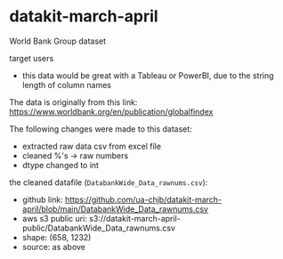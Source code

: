 # datakit-march-april
World Bank Group dataset

target users
- this data would be great with a Tableau or PowerBI, due to the string length of column names

The data is originally from this link:
https://www.worldbank.org/en/publication/globalfindex

The following changes were made to this dataset:
- extracted raw data csv from excel file
- cleaned %'s -> raw numbers
- dtype changed to int

the cleaned datafile (`DatabankWide_Data_rawnums.csv`):
- github link: https://github.com/ua-chjb/datakit-march-april/blob/main/DatabankWide_Data_rawnums.csv
- aws s3 public uri: s3://datakit-march-april-public/DatabankWide_Data_rawnums.csv
- shape: (658, 1232)
- source: as above


